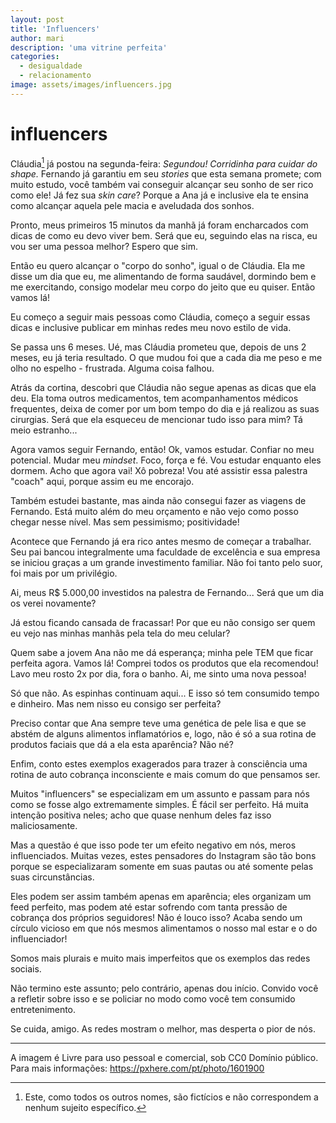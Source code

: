 ```yaml
---
layout: post
title: 'Influencers'
author: mari
description: 'uma vitrine perfeita'
categories:
  - desigualdade
  - relacionamento
image: assets/images/influencers.jpg
---
```

# influencers 

Cláudia[^1] já postou na segunda-feira: *Segundou! Corridinha para cuidar do shape.* Fernando já garantiu em seu *stories* que esta semana promete; com muito estudo, você também vai conseguir alcançar seu sonho de ser rico como ele! Já fez sua *skin care*? Porque a Ana já e inclusive ela te ensina como alcançar aquela pele macia e aveludada dos sonhos. 

Pronto, meus primeiros 15 minutos da manhã já foram encharcados com dicas de como eu devo viver bem. Será que eu, seguindo elas na risca, eu vou ser uma pessoa melhor? Espero que sim. 

Então eu quero alcançar o "corpo do sonho", igual o de Cláudia. Ela me disse um dia que eu, me alimentando de forma saudável, dormindo bem e me exercitando, consigo modelar meu corpo do jeito que eu quiser. Então vamos lá!

Eu começo a seguir mais pessoas como Cláudia, começo a seguir essas dicas e inclusive publicar em minhas redes meu novo estilo de vida. 

Se passa uns 6 meses. Ué, mas Cláudia prometeu que, depois de uns 2 meses, eu já teria resultado. O que mudou foi que a cada dia me peso e me olho no espelho - frustrada. Alguma coisa falhou. 

Atrás da cortina, descobri que Cláudia não segue apenas as dicas que ela deu. Ela toma outros medicamentos, tem acompanhamentos médicos frequentes, deixa de comer por um bom tempo do dia e já realizou as suas cirurgias. Será que ela esqueceu de mencionar tudo isso para mim? Tá meio estranho...

Agora vamos seguir Fernando, então! Ok, vamos estudar. Confiar no meu potencial. Mudar meu *mindset*. Foco, força e fé. Vou estudar enquanto eles dormem. Acho que agora vai! Xô pobreza! Vou até assistir essa palestra "coach" aqui, porque assim eu me encorajo. 

Também estudei bastante, mas ainda não consegui fazer as viagens de Fernando. Está muito além do meu orçamento e não vejo como posso chegar nesse nível. Mas sem pessimismo; positividade! 

Acontece que Fernando já era rico antes mesmo de começar a trabalhar. Seu pai bancou integralmente uma faculdade de excelência e sua empresa se iniciou graças a um grande investimento familiar. Não foi tanto pelo suor, foi mais por um privilégio. 

Ai, meus R$ 5.000,00 investidos na palestra de Fernando... Será que um dia os verei novamente? 

Já estou ficando cansada de fracassar! Por que eu não consigo ser quem eu vejo nas minhas manhãs pela tela do meu celular?

Quem sabe a jovem Ana não me dá esperança; minha pele TEM que ficar perfeita agora. Vamos lá! Comprei todos os produtos que ela recomendou! Lavo meu rosto 2x por dia, fora o banho. Ai, me sinto uma nova pessoa! 

Só que não. As espinhas continuam aqui... E isso só tem consumido tempo e dinheiro. Mas nem nisso eu consigo ser perfeita?

Preciso contar que Ana sempre teve uma genética de pele lisa e que se abstém de alguns alimentos inflamatórios e, logo, não é só a sua rotina de produtos faciais que dá a ela esta aparência? Não né?

Enfim, conto estes exemplos exagerados para trazer à consciência uma rotina de auto cobrança inconsciente e mais comum do que pensamos ser. 

Muitos "influencers" se especializam em um assunto e passam para nós como se fosse algo extremamente simples. É fácil ser perfeito. Há muita intenção positiva neles; acho que quase nenhum deles faz isso maliciosamente. 

Mas a questão é que isso pode ter um efeito negativo em nós, meros influenciados. Muitas vezes, estes pensadores do Instagram são tão bons porque se especializaram somente em suas pautas ou até somente pelas suas circunstâncias. 

Eles podem ser assim também apenas em aparência; eles organizam um feed perfeito, mas podem até estar sofrendo com tanta pressão de cobrança dos próprios seguidores! Não é louco isso? Acaba sendo um círculo vicioso em que nós mesmos alimentamos o nosso mal estar e o do influenciador!

Somos mais plurais e muito mais imperfeitos que os exemplos das redes sociais.

Não termino este assunto; pelo contrário, apenas dou início. Convido você a refletir sobre isso e se policiar no modo como você tem consumido entretenimento. 

Se cuida, amigo. As redes mostram o melhor, mas desperta o pior de nós. 


[^1]: Este, como todos os outros nomes, são fictícios e não correspondem a nenhum sujeito específico.

---
A imagem é Livre para uso pessoal e comercial, sob CC0 Domínio público. Para mais informações: https://pxhere.com/pt/photo/1601900
